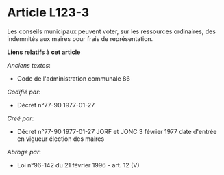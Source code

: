 # Article L123-3

Les conseils municipaux peuvent voter, sur les ressources ordinaires, des indemnités aux maires pour frais de représentation.

**Liens relatifs à cet article**

_Anciens textes_:

  - Code de l'administration communale 86

_Codifié par_:

  - Décret n°77-90 1977-01-27

_Créé par_:

  - Décret n°77-90 1977-01-27 JORF et JONC 3 février 1977 date d'entrée en vigueur élection des maires

_Abrogé par_:

  - Loi n°96-142 du 21 février 1996 - art. 12 (V)
